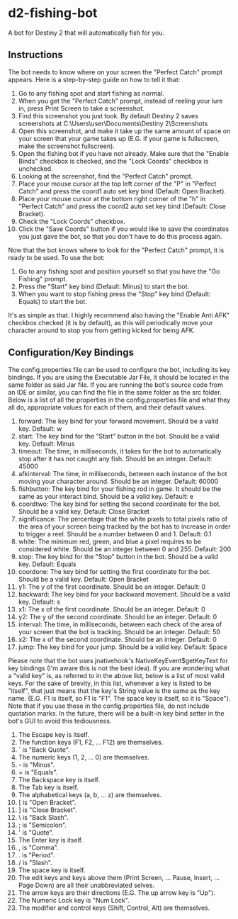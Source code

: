 # d2-fishing-bot
A bot for Destiny 2 that will automatically fish for you.
## Instructions
The bot needs to know where on your screen the "Perfect Catch" prompt appears. Here is a step-by-step guide on how to tell it that:
1. Go to any fishing spot and start fishing as normal.
2. When you get the "Perfect Catch" prompt, instead of reeling your lure in, press Print Screen to take a screenshot.
3. Find this screenshot you just took. By default Destiny 2 saves screenshots at C:\Users\user\Documents\Destiny 2\Screenshots
4. Open this screenshot, and make it take up the same amount of space on your screen that your game takes up (E.G. if your game is fullscreen, make the screenshot fullscreen).
5. Open the fishing bot if you have not already. Make sure that the "Enable Binds" checkbox is checked, and the "Lock Coords" checkbox is unchecked.
6. Looking at the screenshot, find the "Perfect Catch" prompt. 
7. Place your mouse cursor at the top left corner of the "P" in "Perfect Catch" and press the coord1 auto set key bind (Default: Open Bracket).
8. Place your mouse cursor at the bottom right corner of the "h" in "Perfect Catch" and press the coord2 auto set key bind (Default: Close Bracket).
9. Check the "Lock Coords" checkbox.
10. Click the "Save Coords" button if you would like to save the coordinates you just gave the bot, so that you don't have to do this process again.

Now that the bot knows where to look for the "Perfect Catch" prompt, it is ready to be used.
To use the bot:
1. Go to any fishing spot and position yourself so that you have the "Go Fishing" prompt.
2. Press the "Start" key bind (Default: Minus) to start the bot.
3. When you want to stop fishing press the "Stop" key bind (Default: Equals) to start the bot.

It's as simple as that. I highly recommend also having the "Enable Anti AFK" checkbox checked (it is by default), as this will periodically move your character around to stop you from getting kicked for being AFK.

## Configuration/Key Bindings
The config.properties file can be used to configure the bot, including its key bindings. If you are using the Executable Jar File, it should be located in the same folder as said Jar file. If you are running the bot's source
code from an IDE or similar, you can find the file in the same folder as the src folder. Below is a list of all the properties in the config.properties file and what they all do, appropriate values for each of them, and their default values.
1. forward: The key bind for your forward movement. Should be a valid key. Default: w
2. start: The key bind for the "Start" button in the bot. Should be a valid key. Default: Minus
3. timeout: The time, in milliseconds, it takes for the bot to automatically stop after it has not caught any fish. Should be an integer. Default: 45000
4. afkinterval: The time, in milliseconds, between each instance of the bot moving your character around. Should be an integer. Default: 60000
5. fishbutton: The key bind for your fishing rod in game. It should be the same as your interact bind. Should be a valid key. Default: e
6. coordtwo: The key bind for setting the second coordinate for the bot. Should be a valid key. Default: Close Bracket
7. significance: The percentage that the white pixels to total pixels ratio of the area of your screen being tracked by the bot has to increase in order to trigger a reel. Should be a number between 0 and 1. Default: 0.1
8. white: The minimum red, green, and blue a pixel requires to be considered white. Should be an integer between 0 and 255. Default: 200
9. stop: The key bind for the "Stop" button in the bot. Should be a valid key. Default: Equals
10. coordone: The key bind for setting the first coordinate for the bot. Should be a valid key. Default: Open Bracket
11. y1: The y of the first coordinate. Should be an integer. Default: 0
12. backward: The key bind for your backward movement. Should be a valid key. Default: s
13. x1: The x of the first coordinate. Should be an integer. Default: 0
14. y2: The y of the second coordinate. Should be an integer. Default: 0
15. interval: The time, in milliseconds, between each check of the area of your screen that the bot is tracking. Should be an integer. Default: 50
16. x2: The x of the second coordinate. Should be an integer. Default: 0
17. jump: The key bind for your jump. Should be a valid key. Default: Space

Please note that the bot uses jnativehook's NativeKeyEvent$getKeyText for key bindings (I'm aware this is not the best idea). If you are wondering what a "valid key" is, as referred to in the above list, below is a list of most valid keys. 
For the sake of brevity, in this list, whenever a key is listed to be "itself", that just means that the key's String value is the same as the key name. (E.G. F1 is itself, so F1 is "F1". The space key is itself, so it is "Space"). 
Note that if you use these in the config.properties file, do not include quotation marks. In the future, there will be a built-in key bind setter in the bot's GUI to avoid this tediousness. 
1. The Escape key is itself.
2. The function keys (F1, F2, ... F12) are themselves.
3. \` is "Back Quote".
4. The numeric keys (1, 2, ... 0) are themselves.
5. \- is "Minus".
6. = is "Equals".
7. The Backspace key is itself.
8. The Tab key is itself.
9. The alphabetical keys (a, b, ... z) are themselves.
10. \[ is "Open Bracket".
11. \] is "Close Bracket".
12. \ is "Back Slash".
13. ; is "Semicolon".
14. ' is "Quote".
15. The Enter key is itself.
16. , is "Comma".
17. . is "Period".
18. / is "Slash".
19. The space key is itself.
20. The edit keys and keys above them (Print Screen, ... Pause, Insert, ... Page Down) are all their unabbreviated selves.
21. The arrow keys are their directions (E.G. The up arrow key is "Up").
22. The Numeric Lock key is "Num Lock".
23. The modifier and control keys (Shift, Control, Alt) are themselves.
